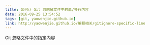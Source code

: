 ```yaml
---
title: 如何让 Git 忽略掉文件中的单/多行内容
date: 2016-09-25 13:54:52
tags: [git, yaowenjie.github.io]
link: http://yaowenjie.github.io/编程相关/gitignore-specific-line
---
```

Git 忽略文件中的指定内容
